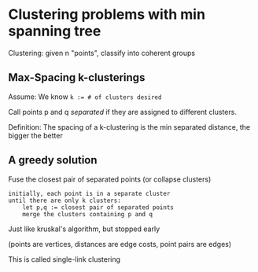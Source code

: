 # Clustering problems with min spanning tree

Clustering: given n "points", classify into coherent groups

## Max-Spacing k-clusterings

Assume: We know `k := # of clusters desired`

Call points p and q *separated* if they are assigned to different clusters.

Definition: The spacing of a k-clustering is the min separated distance, the bigger the better

## A greedy solution

Fuse the closest pair of separated points (or collapse clusters)

```psyudo
initially, each point is in a separate cluster
until there are only k clusters:
    let p,q := closest pair of separated points
    merge the clusters containing p and q
```

Just like kruskal's algorithm, but stopped early

(points are vertices, distances are edge costs, point pairs are edges)

This is called single-link clustering
